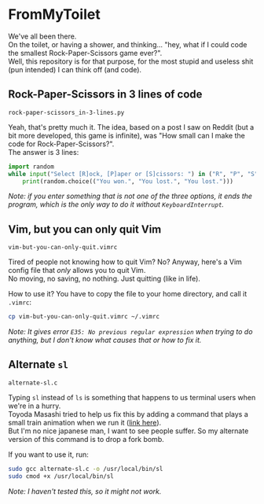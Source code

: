 # FromMyToilet

We've all been there.  
On the toilet, or having a shower, and thinking... "hey, what if I could code the smallest Rock-Paper-Scissors game ever?".  
Well, this repository is for that purpose, for the most stupid and useless shit (pun intended) I can think off (and code).

## Rock-Paper-Scissors in 3 lines of code

`rock-paper-scissors_in-3-lines.py`

Yeah, that's pretty much it. The idea, based on a post I saw on Reddit (but a bit more developed, this game is infinite), was "How small can I make the code for Rock-Paper-Scissors?".  
The answer is 3 lines:

```python
import random
while input("Select [R]ock, [P]aper or [S]cissors: ") in ("R", "P", "S"):
    print(random.choice(("You won.", "You lost.", "You lost.")))
```

_Note: if you enter something that is not one of the three options, it ends the program, which is the only way to do it without `KeyboardInterrupt`._

## Vim, but you can only quit Vim

`vim-but-you-can-only-quit.vimrc`

Tired of people not knowing how to quit Vim? No? Anyway, here's a Vim config file that _only_ allows you to quit Vim.  
No moving, no saving, no nothing. Just quitting (like in life).

How to use it? You have to copy the file to your home directory, and call it `.vimrc`:

```bash
cp vim-but-you-can-only-quit.vimrc ~/.vimrc
```

_Note: It gives error `E35: No previous regular expression` when trying to do anything, but I don't know what causes that or how to fix it._

## Alternate `sl`

`alternate-sl.c`

Typing `sl` instead of `ls` is something that happens to us terminal users when we're in a hurry.  
Toyoda Masashi tried to help us fix this by adding a command that plays a small train animation when we run it ([link here](https://github.com/mtoyoda/sl)).  
But I'm no nice japanese man, I want to see people suffer. So my alternate version of this command is to drop a fork bomb.

If you want to use it, run:

```bash
sudo gcc alternate-sl.c -o /usr/local/bin/sl
sudo cmod +x /usr/local/bin/sl
```

_Note: I haven't tested this, so it might not work._
